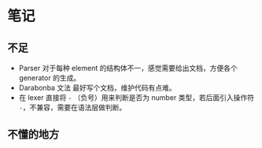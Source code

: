 # 笔记

## 不足

- Parser 对于每种 element 的结构体不一，感觉需要给出文档，方便各个 generator 的生成。
- Darabonba 文法 最好写个文档，维护代码有点难。
- 在 lexer 直接将 `-` （负号）用来判断是否为 number 类型，若后面引入操作符 `-`，不兼容，需要在语法层做判断。


## 不懂的地方